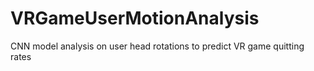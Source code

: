 # VRGameUserMotionAnalysis
CNN model analysis on user head rotations to predict VR game quitting rates

